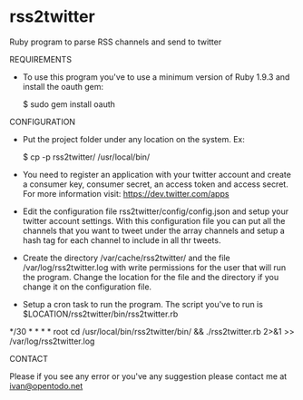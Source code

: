 rss2twitter
===========
Ruby program to parse RSS channels and send to twitter

REQUIREMENTS 

- To use this program you've to use a minimum version of Ruby 1.9.3 and install the oauth gem:

	$ sudo gem install oauth
	
CONFIGURATION

- Put the project folder under any location on the system. Ex:

	$ cp -p rss2twitter/ /usr/local/bin/
	
- You need to register an application with your twitter account and create a consumer key, consumer secret, an access token and access secret. For more information visit: https://dev.twitter.com/apps

- Edit the configuration file rss2twitter/config/config.json and setup your twitter account settings. With this configuration file you can put all the channels that you want to tweet under the array channels and setup a hash tag for each channel to include in all thr tweets.

- Create the directory /var/cache/rss2twitter/ and the file /var/log/rss2twitter.log with write permissions for the user that will run the program. Change the location for the file and the directory if you change it on the configuration file.

- Setup a cron task to run the program. The script you've to run is $LOCATION/rss2twitter/bin/rss2twitter.rb

*/30 * * * * root cd /usr/local/bin/rss2twitter/bin/ && ./rss2twitter.rb 2>&1 >> /var/log/rss2twitter.log

CONTACT

Please if you see any error or you've any suggestion please contact me at ivan@opentodo.net
